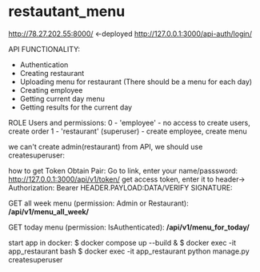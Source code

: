 # restautant_menu
http://78.27.202.55:8000/  <-deployed
http://127.0.0.1:3000/api-auth/login/


API FUNCTIONALITY:
- Authentication
- Creating restaurant
- Uploading menu for restaurant (There should be a menu for each day)
- Creating employee
- Getting current day menu
- Getting results for the current day

ROLE Users and permissions:
    0 - 'employee' - no access to create users, create order
    1 - 'restaurant' (superuser) - create employee, create menu

we can't create admin(restaurant) from API, we should use createsuperuser:


how to get Token Obtain Pair:
Go to link, enter your name/passsword:
http://127.0.0.1:3000/api/v1/token/
get access token, enter it to header-> Authorization: Bearer HEADER.PAYLOAD:DATA/VERIFY SIGNATURE:

GET all week menu (permission: Admin or Restaurant):
**/api/v1/menu_all_week/**

GET today menu (permission: IsAuthenticated):
**/api/v1/menu_for_today/**

start app in docker:
$ docker compose up --build & 
$ docker exec -it app_restaurant bash
$ docker exec -it app_restaurant python manage.py createsuperuser
